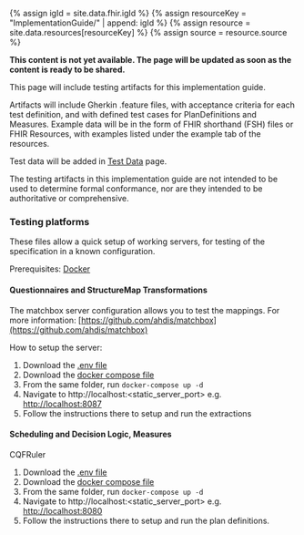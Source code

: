 ---
---
{% assign igId = site.data.fhir.igId %}
{% assign resourceKey = "ImplementationGuide/" | append: igId %}
{% assign resource = site.data.resources[resourceKey] %}
{% assign source = resource.source %}

**This content is not yet available. The page will be updated as soon as the content is ready to be shared.**

This page will include testing artifacts for this implementation guide.

Artifacts will include Gherkin .feature files, with acceptance criteria for each test definition, and with defined test cases for PlanDefinitions and Measures. Example data will be in the form of FHIR shorthand (FSH) files or FHIR Resources, with examples listed under the example tab of the resources.

Test data will be added in [Test Data](test-data.html) page. 

The testing artifacts in this implementation guide are not intended to be used to determine formal conformance, nor are they intended to be authoritative or comprehensive.

### Testing platforms

These files allow a quick setup of working servers, for testing of the specification in a known configuration.

Prerequisites: [Docker](https://www.docker.com)

#### Questionnaires and StructureMap Transformations

The matchbox server configuration allows you to test the mappings. For more information: [https://github.com/ahdis/matchbox](https://github.com/ahdis/matchbox)

How to setup the server:
1. Download the <a href="https://raw.githubusercontent.com/{{site.data.features.github.repo_owner}}/{{site.data.features.github.repo_name}}/main/testing/docker/questionnaires/.env" download>.env file</a>  
2. Download the <a href="https://raw.githubusercontent.com/{{site.data.features.github.repo_owner}}/{{site.data.features.github.repo_name}}/main/testing/docker/questionnaires/docker-compose.yml" download>docker compose file</a>
3. From the same folder, run `docker-compose up -d`  
4. Navigate to http://localhost:<static_server_port> e.g. <a href="http://localhost:8087">http://localhost:8087</a>  
5. Follow the instructions there to setup and run the extractions

#### Scheduling and Decision Logic, Measures
CQFRuler
1. Download the <a href="https://raw.githubusercontent.com/{{site.data.features.github.repo_owner}}/{{site.data.features.github.repo_name}}/main/testing/docker/logic/.env" download>.env file</a>  
2. Download the <a href="https://raw.githubusercontent.com/{{site.data.features.github.repo_owner}}/{{site.data.features.github.repo_name}}/main/testing/docker/logic/docker-compose.yml" download>docker compose file</a>
3. From the same folder, run `docker-compose up -d`  
4. Navigate to http://localhost:<static_server_port> e.g. <a href="http://localhost:8080">http://localhost:8080</a>  
5. Follow the instructions there to setup and run the plan definitions.